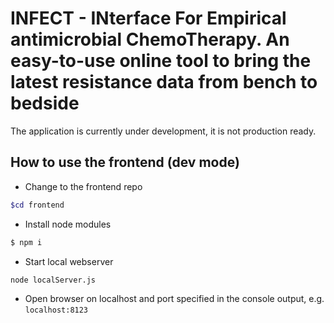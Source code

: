# INFECT - INterface For Empirical antimicrobial ChemoTherapy. An easy-to-use online tool to bring the latest resistance data from bench to bedside

The application is currently under development, it is not production ready.

## How to use the frontend (dev mode)

- Change to the frontend repo
```bash
$cd frontend
```
- Install node modules
```bash
$ npm i
```
- Start local webserver
```bash
node localServer.js
```
- Open browser on localhost and port specified in the console output, e.g. `localhost:8123`